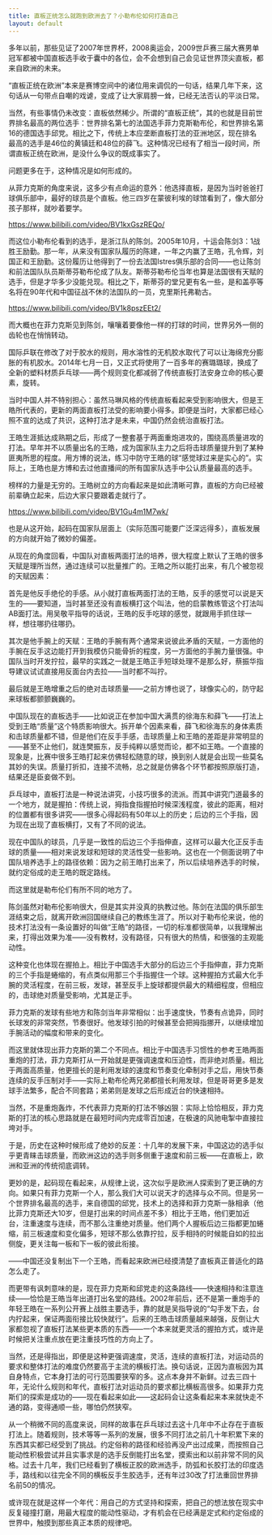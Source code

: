 ```yaml
---
title: 直板正统怎么就跑到欧洲去了？小勒布伦如何打造自己
layout: default
---
```


多年以前，那些见证了2007年世界杯，2008奥运会，2009世乒赛三届大赛男单冠军都被中国直板选手收于囊中的各位，会不会想到自己会见证世界顶尖直板，都来自欧洲的未来。

“直板正统在欧洲”本来是赛博空间中的诸位用来调侃的一句话，结果几年下来，这句话从一句带点自嘲的戏谑，变成了让大家肩膀一耸，已经无法否认的平淡日常。

当然，有些事情仍未改变：直板依然稀少。所谓的“直板正统”，其的也就是目前世界排名最高的两位选手：世界排名第七的法国选手菲力克斯勒布伦，和世界排名第16的德国选手邱党。相比之下，传统上本应垄断直板打法的亚洲地区，现在排名最高的选手是46位的黄镇廷和48位的薛飞。这种情况已经有了相当一段时间，所谓直板正统在欧洲，是没什么争议的既成事实了。

问题更多在于，这种情况是如何形成的。

从菲力克斯的角度来说，这多少有点命运的意外：他选择直板，是因为当时爸爸打球俱乐部中，最好的球员是个直板。他三四岁在蒙彼利埃的球馆看到了，像大部分孩子那样，就吵着要学。

https://www.bilibili.com/video/BV1kxGszREQo/

而这位小勒布伦看到的选手，是浙江队的陈剑。2005年10月，十运会陈剑3：1战胜王励勤。那一年，从来没有国家队履历的陈建，一年之内赢了王皓，孔令辉，刘国正和王励勤。这份履历让他得到了一份去法国Istres俱乐部的合同——也让陈剑和前法国队队员斯蒂芬勒布伦成了队友。斯蒂芬勒布伦当年也算是法国很有天赋的选手，但是才华多少没能兑现。相比之下，斯蒂芬的堂兄更有名一些，是和盖亭等名将在90年代和中国征战不休的法国队的一员，克里斯托弗勒古。

https://www.bilibili.com/video/BV1k8pszEEt2/

而大概也在菲力克斯见到陈剑，嚷嚷着要像他一样的打球的时间，世界另外一侧的齿轮也在悄悄转动。

国际乒联在修改了对于胶水的规则，用水溶性的无机胶水取代了可以让海绵充分膨胀的有机胶水。2014年七月一日，又正式将使用了一百多年的赛璐璐球，换成了全新的塑料材质乒乓球——两个规则变化都减弱了传统直板打法安身立命的核心要素，旋转。

当时中国人并不特别担心：虽然马琳风格的传统直板看起来受到影响很大，但是王皓所代表的，更新的两面直板打法受的影响要小得多。即便是当时，大家都已经心照不宣的达成了共识，这种打法才是未来，中国仍然会统治直板打法。

王皓生涯抵达成熟期之后，形成了一整套基于两面重炮进攻的，围绕高质量进攻的打法。早年并不以质量出名的王皓，成为国家队主力之后将击球质量提升到了某种匪夷所思的程度。用方博的说法，练习中防守王皓的球“感觉球过来是实心的”。实际上，王皓也是方博和去过他直播间的所有国家队选手中公认质量最高的选手。

榜样的力量是无穷的。王皓树立的方向看起来是如此清晰可靠，直板的方向已经被前辈确立起来，后边大家只要跟着走就行了。

https://www.bilibili.com/video/BV1Gu4m1M7wk/

也是从这开始，起码在国家队层面上（实际范围可能要广泛深远得多），直板发展的方向就开始了微妙的偏差。

从现在的角度回看，中国队对直板两面打法的培养，很大程度上默认了王皓的很多天赋是理所当然，通过连续可以批量推广的。王皓之所以能打出来，有几个被忽视的天赋因素：

首先是他反手绝伦的手感。从小就打直板两面打法的王皓，反手的感觉可以说是天生的——要知道，当时甚至还没有直板横打这个叫法，他的启蒙教练管这个打法叫AB面打法。用吴敬平指导的话说，王皓的反手吃球的感觉，就跟用手抓住球一样，想往哪扔往哪扔。

其次是他手腕上的天赋：王皓的手腕有两个通常来说彼此矛盾的天赋，一方面他的手腕在反手这边能打开到我模仿只能骨折的程度，另一方面他的手腕力量很强。中国队当时开发拧拉，最早的实践之一就是王皓正手短球处理不是那么好，蔡振华指导建议试试直接用反面台内去拉——当时都不叫拧。

最后就是王皓增重之后的绝对击球质量——之前方博也说了，球像实心的，防守起来球板都颤颤巍巍的。

中国队现在的直板选手——比如说正在参加中国大满贯的徐海东和薛飞——打法上受到王皓“质量”这个特质影响很大。拆开单个因素来看，薛飞和徐海东的身体素质和击球质量都不错，但是他们在反手手感，击球质量上和王皓的差距是非常明显的——甚至不止他们，就连樊振东，反手纯粹以感觉而论，都不如王皓。一个直接的现象是，比赛中很多王皓打起来仿佛轻松随意的球，换到别人就是会出现一些莫名其妙的失误。质量打折扣，连接不流畅，总之就是仿佛各个环节都按照原版打造，结果还是臣妾做不到。

乒乓球中，直板打法是一种说法讲究，小技巧很多的流派。而其中讲究门道最多的一个地方，就是握拍：传统上说，拇指食指握拍时候深浅程度，彼此的距离，相对的位置都有很多讲究——很多心得起码有50年以上的历史；后边的三个手指，因为现在出现了直板横打，又有了不同的说法。

现在中国队的球员，几乎是一致性的后边三个手指伸直，这样可以最大化正反手击球的质量——相对来说发球和短球的灵活性受一些影响。这也在一个侧面说明了中国队培养选手上的路径依赖：因为之前王皓打出来了，所以后续培养选手的时候，就约定俗成的走王皓的既定路线。

而这里就是勒布伦们有所不同的地方了。

陈剑虽然对勒布伦影响很大，但是其实并没真的执教过他。陈剑在法国的俱乐部生涯结束之后，就离开欧洲回国继续自己的教练生涯了。所以对于勒布伦来说，他的技术打法没有一条设置好的叫做“王皓”的路径，一切的标准都很简单，以我理解出来，打得出效果为准——没有教材，没有路径，只有很大的热情，和很强的主观能动性。

这种变化也体现在握拍上。相比于中国选手大部分的后边三个手指伸直，菲力克斯的三个手指是蜷缩的，有点类似用那三个手指握住一个球。这种握拍方式最大化手腕的灵活程度，在前三板，发球，甚至反手上旋球都提供最大的精细程度，但相应的，击球绝对质量受影响，尤其是正手。

菲力克斯的发球有些地方和陈剑当年非常相似：出手速度快，节奏有点诡异，同时长球发的非常突然，节奏很好。他发球引拍的时候甚至会把拇指挪开，以继续增加手腕活动的幅度和带来的变化。

而这里就体现出菲力克斯的第二个不同点。相比于中国选手习惯性的参考王皓两面重炮的打法，菲力克斯打从一开始就是更强调速度和压迫性，而非绝对质量。相比于两面高质量，他更擅长的是利用发球的速度和节奏变化牵制对手之后，用快节奏连续的反手压制对手——实际上勒布伦两兄弟都擅长利用发球，但是哥哥更多是发球手法繁多，配合不同套路；弟弟则是发球之后形成近台的快速相持。

当然，不是重炮轰炸，不代表菲力克斯的打法不够凶狠：实际上恰恰相反，菲力克斯的打法的核心思路就是在最短时间内完成零百加速，在极速的风驰电掣中直接拉垮对手。

于是，历史在这种时候形成了绝妙的反差：十几年的发展下来，中国这边的选手似乎更青睐击球质量，而欧洲这边的选手则多侧重于速度和前三板——在直板上，欧洲和亚洲的传统彻底调转。

更妙的是，起码现在看起来，从规律上说，这次似乎是欧洲人探索到了更正确的方向。如果只有菲力克斯一个人，那么我们大可以说天才的选择与众不同。但是另一个世界排名最高的选手，来自德国的邱党，技术上的选择和菲力克斯一脉相承（他比菲力克斯还大10岁，但是打出来的时间点差不多）相比于王皓，他们更加近台，注重速度与连续，而不那么注重绝对质量。他们两个人握板后边三指都更加蜷缩，前三板速度和变化偏多，短球不那么依靠拧拉，反手相持的时候能自如的拉出侧旋，更关注每一板和下一板的彼此衔接。

——中国还没复制出下一个王皓，而看起来欧洲已经摸清楚了直板真正普适化的路怎么走了。

而更带有讽刺意味的是，现在菲力克斯和邱党走的这条路线——快速相持和注意连续——恰恰是王皓当年出道打出名堂的路线。2002年前后，还不是第一重炮手的年轻王皓在一系列公开赛上战胜主要选手，靠的就是吴指导说的“勾手发下去，台内拧起来，保证两面衔接比较快就行”。后来的王皓击球质量越来越强，反倒让大家都忽视了直板打法某些更本质的东西——一个本来就更灵活的握拍方式，或许是时候把关注重点放在更注重技巧性的方向上了。

当然，还是得指出，即便是这种更强调速度，灵活，连续的直板打法，对运动员的要求和整体打法的难度仍然要高于主流的横板打法。换句话说，正因为直板因为其自身特点，它本身打法的可行范围要狭窄的多。这点本身并不新鲜。过去三四十年，无论什么规则和年代，直板打法对运动员的要求都比横板高很多。如果菲力克斯们的探索是成功的——现在看起来如此——这起码会让这条看起来本来就快走不通的路，变得通顺一些，哪怕仍然狭窄。

从一个稍微不同的高度来说，同样的故事在乒乓球过去这十几年中不止存在于直板打法上。随着规则，技术等等一系列的发展，很多不同打法之前几十年积累下来的东西其实都已经受到了挑战。约定俗称的路径和经验再没产出过成果，而按照自己能动性积极尝试并且实事求是的选手反倒能打出名堂，摸索出和以前非常不同的风格。过去十几年，我们已经看到了横板正胶的欧洲选手，防弧和长胶打法的印度选手，路线和以往完全不同的横板反手生胶选手，还有年过30改了打法重回世界排名前50的情况。

或许现在就是这样一个年代：用自己的方式坚持和探索，把自己的想法放在现实中反复碰撞打磨，用最大程度的能动性驱动，才有机会在已经满是定式和约定俗成的世界中，触摸到那些真正本质的规律吧。
